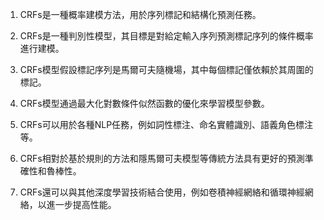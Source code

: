 1. CRFs是一種概率建模方法，用於序列標記和結構化預測任務。

2. CRFs是一種判別性模型，其目標是對給定輸入序列預測標記序列的條件概率進行建模。

3. CRFs模型假設標記序列是馬爾可夫隨機場，其中每個標記僅依賴於其周圍的標記。

4. CRFs模型通過最大化對數條件似然函數的優化來學習模型參數。

5. CRFs可以用於各種NLP任務，例如詞性標注、命名實體識別、語義角色標注等。

6. CRFs相對於基於規則的方法和隱馬爾可夫模型等傳統方法具有更好的預測準確性和魯棒性。

7. CRFs還可以與其他深度學習技術結合使用，例如卷積神經網絡和循環神經網絡，以進一步提高性能。